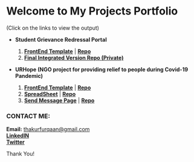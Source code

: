 # Welcome to My Projects Portfolio

(Click on the links to view the output)

- **Student Grievance Redressal Portal**
  1. **[FrontEnd Template](https://thakurfurqaan.github.io/SGRSFrontEnd/)** | **[Repo](https://github.com/thakurfurqaan/SGRSFrontEnd/)**
  2. **[Final Integrated Version Repo (Private)](https://github.com/thakurfurqaan/SGRSFinal/)** 

- **URHope (NGO project for providing relief to people during Covid-19 Pandemic)**
  1. **[FrontEnd Template](https://thakurfurqaan.github.io/URHope/)** | **[Repo](https://github.com/thakurfurqaan/URHope/)**
  2. **[SpreadSheet](https://thakurfurqaan.github.io/URHopeSheet/)** | **[Repo](https://github.com/thakurfurqaan/URHopeSheet/)**
  3. **[Send Message Page](https://thakurfurqaan.github.io/URHopeSendMessage/)** | **[Repo](https://github.com/thakurfurqaan/URHopeSendMessage/)**

### CONTACT ME:
**Email:** thakurfurqaan@gmail.com <a href="#"></a> \
**[LinkedIN](https://linkedin.com/in/furqaanthakur)** \
**[Twitter](https://twitter.com/furqaanthakur)** 

Thank You!

